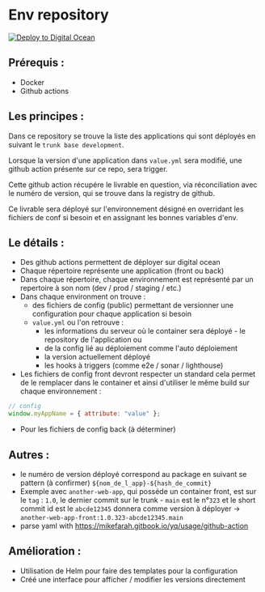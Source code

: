 # Env repository

[![Deploy to Digital Ocean](https://github.com/Horsty80/test-github-env/actions/workflows/digital_ocean.yml/badge.svg?branch=main&event=push)](https://github.com/Horsty80/test-github-env/actions/workflows/digital_ocean.yml)

## Prérequis :

- Docker
- Github actions

## Les principes :

Dans ce repository se trouve la liste des applications qui sont déployés en suivant le `trunk base development`.

Lorsque la version d'une application dans `value.yml` sera modifié, une github action présente sur ce repo, sera trigger.

Cette github action récupére le livrable en question, via réconciliation avec le numéro de version, qui se trouve dans la registry de github.

Ce livrable sera déployé sur l'environnement désigné en overridant les fichiers de conf si besoin et en assignant les bonnes variables d'env.

## Le détails :

- Des github actions permettent de déployer sur digital ocean
- Chaque répertoire représente une application (front ou back)
- Dans chaque répertoire, chaque environnement est représenté par un repertoire à son nom (dev / prod / staging / etc.)
- Dans chaque environment on trouve :
  - des fichiers de config (public) permettant de versionner une configuration pour chaque application si besoin
  - `value.yml` ou l'on retrouve :
    - les informations du serveur où le container sera déployé - le repository de l'application ou
    - de la config lié au déploiement comme l'auto déploiement
    - la version actuellement déployé
    - les hooks à triggers (comme e2e / sonar / lighthouse)
- Les fichiers de config front devront respecter un standard cela permet de le remplacer dans le container et ainsi d'utiliser le même build sur chaque environnement :

```js
// config
window.myAppName = { attribute: "value" };
```

- Pour les fichiers de config back (à déterminer)

## Autres :

- le numéro de version déployé correspond au package en suivant se pattern (à confirmer) `${nom_de_l_app}-${hash_de_commit}`
- Exemple avec `another-web-app`, qui posséde un container front, est sur le `tag` : `1.0`, le dernier commit sur le trunk - `main` est le n°`323` et le short commit id est le `abcde12345` donnera comme version à déployer -> `another-web-app-front:1.0.323-abcde12345.main`
- parse yaml with https://mikefarah.gitbook.io/yq/usage/github-action

## Amélioration :

- Utilisation de Helm pour faire des templates pour la configuration
- Créé une interface pour afficher / modifier les versions directement

